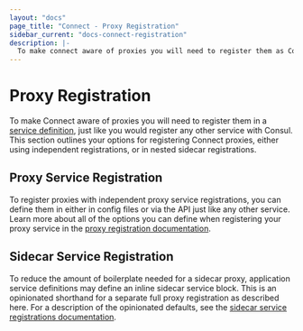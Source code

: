 ```yaml
---
layout: "docs"
page_title: "Connect - Proxy Registration"
sidebar_current: "docs-connect-registration"
description: |-
  To make connect aware of proxies you will need to register them as Consul services. This section describes the process and options for proxy registration.
---
```


# Proxy Registration

To make Connect aware of proxies you will need to register them in a [service
definition](/docs/agent/services.html), just like you would register any other service with Consul. This section outlines your options for registering Connect proxies, either using independent registrations, or in nested sidecar registrations.

## Proxy Service Registration

To register proxies with independent proxy service registrations, you can define them in either in config files or via the API just like any other service. Learn more about all of the options you can define when registering your proxy service in the [proxy registration documentation](/docs/connect/registration/service-registration.html).

## Sidecar Service Registration

To reduce the amount of boilerplate needed for a sidecar proxy,
application service definitions may define an inline sidecar service block. This is an opinionated
shorthand for a separate full proxy registration as described here. For a
description of the opinionated defaults, see the [sidecar service registrations
documentation](/docs/connect/registration/sidecar-service.html).

